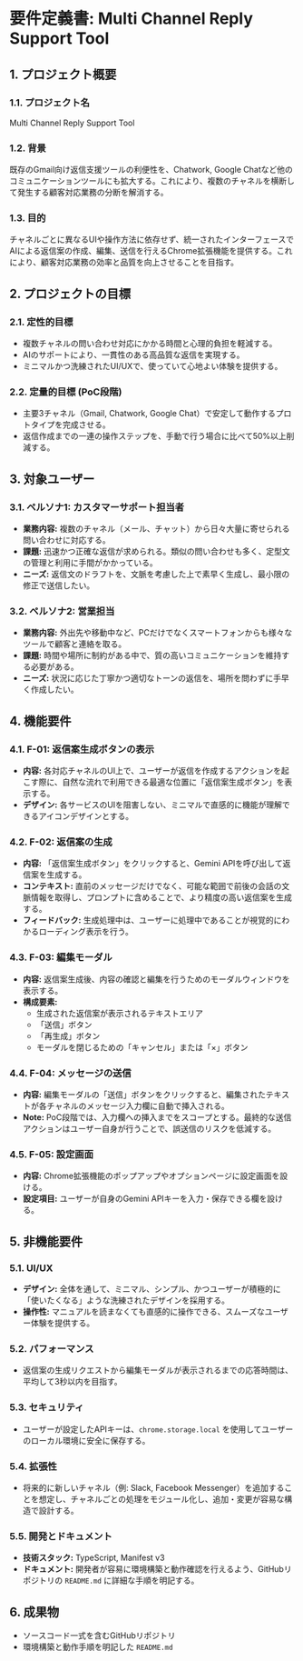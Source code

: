 # 要件定義書: Multi Channel Reply Support Tool

## 1. プロジェクト概要

### 1.1. プロジェクト名
Multi Channel Reply Support Tool

### 1.2. 背景
既存のGmail向け返信支援ツールの利便性を、Chatwork, Google Chatなど他のコミュニケーションツールにも拡大する。これにより、複数のチャネルを横断して発生する顧客対応業務の分断を解消する。

### 1.3. 目的
チャネルごとに異なるUIや操作方法に依存せず、統一されたインターフェースでAIによる返信案の作成、編集、送信を行えるChrome拡張機能を提供する。これにより、顧客対応業務の効率と品質を向上させることを目指す。

## 2. プロジェクトの目標

### 2.1. 定性的目標
- 複数チャネルの問い合わせ対応にかかる時間と心理的負担を軽減する。
- AIのサポートにより、一貫性のある高品質な返信を実現する。
- ミニマルかつ洗練されたUI/UXで、使っていて心地よい体験を提供する。

### 2.2. 定量的目標 (PoC段階)
- 主要3チャネル（Gmail, Chatwork, Google Chat）で安定して動作するプロトタイプを完成させる。
- 返信作成までの一連の操作ステップを、手動で行う場合に比べて50%以上削減する。

## 3. 対象ユーザー

### 3.1. ペルソナ1: カスタマーサポート担当者
- **業務内容:** 複数のチャネル（メール、チャット）から日々大量に寄せられる問い合わせに対応する。
- **課題:** 迅速かつ正確な返信が求められる。類似の問い合わせも多く、定型文の管理と利用に手間がかかっている。
- **ニーズ:** 返信文のドラフトを、文脈を考慮した上で素早く生成し、最小限の修正で送信したい。

### 3.2. ペルソナ2: 営業担当
- **業務内容:** 外出先や移動中など、PCだけでなくスマートフォンからも様々なツールで顧客と連絡を取る。
- **課題:** 時間や場所に制約がある中で、質の高いコミュニケーションを維持する必要がある。
- **ニーズ:** 状況に応じた丁寧かつ適切なトーンの返信を、場所を問わずに手早く作成したい。

## 4. 機能要件

### 4.1. F-01: 返信案生成ボタンの表示
- **内容:** 各対応チャネルのUI上で、ユーザーが返信を作成するアクションを起こす際に、自然な流れで利用できる最適な位置に「返信案生成ボタン」を表示する。
- **デザイン:** 各サービスのUIを阻害しない、ミニマルで直感的に機能が理解できるアイコンデザインとする。

### 4.2. F-02: 返信案の生成
- **内容:** 「返信案生成ボタン」をクリックすると、Gemini APIを呼び出して返信案を生成する。
- **コンテキスト:** 直前のメッセージだけでなく、可能な範囲で前後の会話の文脈情報を取得し、プロンプトに含めることで、より精度の高い返信案を生成する。
- **フィードバック:** 生成処理中は、ユーザーに処理中であることが視覚的にわかるローディング表示を行う。

### 4.3. F-03: 編集モーダル
- **内容:** 返信案生成後、内容の確認と編集を行うためのモーダルウィンドウを表示する。
- **構成要素:**
    - 生成された返信案が表示されるテキストエリア
    - 「送信」ボタン
    - 「再生成」ボタン
    - モーダルを閉じるための「キャンセル」または「×」ボタン

### 4.4. F-04: メッセージの送信
- **内容:** 編集モーダルの「送信」ボタンをクリックすると、編集されたテキストが各チャネルのメッセージ入力欄に自動で挿入される。
- **Note:** PoC段階では、入力欄への挿入までをスコープとする。最終的な送信アクションはユーザー自身が行うことで、誤送信のリスクを低減する。

### 4.5. F-05: 設定画面
- **内容:** Chrome拡張機能のポップアップやオプションページに設定画面を設ける。
- **設定項目:** ユーザーが自身のGemini APIキーを入力・保存できる欄を設ける。

## 5. 非機能要件

### 5.1. UI/UX
- **デザイン:** 全体を通して、ミニマル、シンプル、かつユーザーが積極的に「使いたくなる」ような洗練されたデザインを採用する。
- **操作性:** マニュアルを読まなくても直感的に操作できる、スムーズなユーザー体験を提供する。

### 5.2. パフォーマンス
- 返信案の生成リクエストから編集モーダルが表示されるまでの応答時間は、平均して3秒以内を目指す。

### 5.3. セキュリティ
- ユーザーが設定したAPIキーは、`chrome.storage.local` を使用してユーザーのローカル環境に安全に保存する。

### 5.4. 拡張性
- 将来的に新しいチャネル（例: Slack, Facebook Messenger）を追加することを想定し、チャネルごとの処理をモジュール化し、追加・変更が容易な構造で設計する。

### 5.5. 開発とドキュメント
- **技術スタック:** TypeScript, Manifest v3
- **ドキュメント:** 開発者が容易に環境構築と動作確認を行えるよう、GitHubリポジトリの `README.md` に詳細な手順を明記する。

## 6. 成果物
- ソースコード一式を含むGitHubリポジトリ
- 環境構築と動作手順を明記した `README.md`